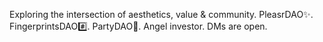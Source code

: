 Exploring the intersection of aesthetics, value & community. 
PleasrDAO✨. FingerprintsDAO#️⃣. PartyDAO🥳.
Angel investor. DMs are open.